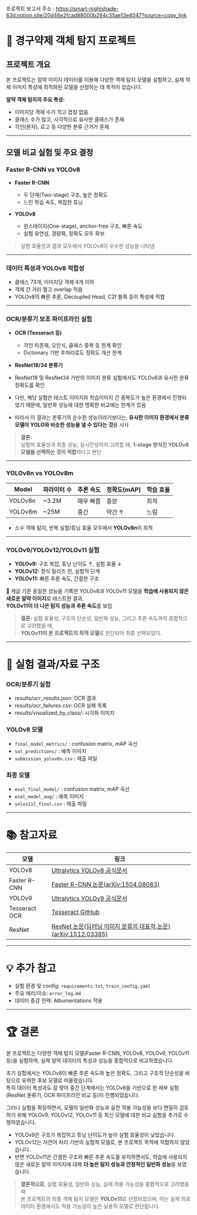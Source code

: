 프로젝트 보고서 주소 : https://smart-nightshade-63d.notion.site/20d46e2fcad88000b284c35ae13e4047?source=copy_link

# 💊 경구약제 객체 탐지 프로젝트

## 프로젝트 개요

본 프로젝트는 알약 이미지 데이터를 이용해 다양한 객체 탐지 모델을 실험하고, 실제 약제 이미지 특성에 최적화된 모델을 선정하는 데 목적이 있습니다.

**알약 객체 탐지의 주요 특성:**
- 이미지당 객체 수가 적고 겹침 없음
- 클래스 수가 많고, 시각적으로 유사한 클래스가 존재
- 각인(문자), 로고 등 다양한 분류 근거가 혼재

---

## 모델 비교 실험 및 주요 결정

### Faster R-CNN vs YOLOv8

- **Faster R-CNN**
  - 두 단계(Two-stage) 구조, 높은 정확도
  - 느린 학습 속도, 복잡한 튜닝
      
- **YOLOv8**
  - 원스테이지(One-stage), anchor-free 구조, 빠른 속도
  - 실험 유연성, 경량화, 정확도 모두 확보

>  실험 효율성과 결과 모두에서 YOLOv8이 우수한 성능을 나타냄
---

### 데이터 특성과 YOLOv8 적합성

- 클래스 73개, 이미지당 객체 4개 이하
- 객체 간 거리 멀고 overlap 적음
- YOLOv8의 빠른 추론, Decoupled Head, C2f 블록 등이 특성에 적합

---

### OCR/분류기 보조 파이프라인 실험

- **OCR (Tesseract 등)**
  - 각인 미존재, 오인식, 클래스 중복 등 한계 확인
  - Dictionary 기반 후처리로도 정확도 개선 한계  
  
- **ResNet18/34 분류기**
- ResNet18 및 ResNet34 기반의 이미지 분류 실험에서도 YOLOv8과 유사한 분류 정확도를 확인
- 다만, 해당 실험은 테스트 이미지와 학습이미지 간 중복도가 높은 환경에서 진행되었기 때문에, 일반화 성능에 대한 명확한 비교에는 한계가 있음
- 따라서 이 결과는 분류기의 순수한 성능이라기보다는, **유사한 이미지 환경에서 분류 모델이 YOLO와 비슷한 성능을 낼 수 있다는 것**을 시사
  

> **결론:**  
> 실험의 효율성과 최종 성능, 실시간성까지 고려할 때, **1-stage 방식인 YOLOv8 모델을 선택하는 것이 적합**하다고 판단
---

### YOLOv8n vs YOLOv8m

| Model    | 파라미터 수 | 추론 속도 | 정확도(mAP) | 학습 효율 |
|----------|-------------|-----------|-------------|-----------|
| YOLOv8n  | ~3.2M       | 매우 빠름 | 충분        | 최적      |
| YOLOv8m  | ~25M        | 중간      | 약간 ↑      | 느림      |

- 소수 객체 탐지, 반복 실험/튜닝 효율 모두에서 **YOLOv8n**이 최적

---

### YOLOv9/YOLOv12/YOLOv11 실험

- **YOLOv9:** 구조 복잡, 튜닝 난이도 ↑, 실험 효율 ↓
- **YOLOv12:** 정식 릴리즈 전, 실험적 단계
- **YOLOv11:** 빠른 추론 속도, 간결한 구조

📌 캐글 기준 동일한 성능을 기록한 YOLOv8과 YOLOv11 모델을 **학습에 사용되지 않은 새로운 알약 이미지**로 테스트한 결과,  
**YOLOv11이 더 나은 탐지 성능과 추론 속도**를 보임 

> **결론:**
> 실험 효율성, 구조의 단순성, 일반화 성능, 그리고 추론 속도까지 종합적으로 고려했을 때,  
> **YOLOv11이 본 프로젝트의 최적 모델**로 판단되어 최종 선택되었다.
---

# 🔎 실험 결과/자료 구조

### OCR/분류기 실험
- results/ocr_results.json: OCR 결과
- results/ocr_failures.csv: OCR 실패 목록
- results/visualized_by_class/: 시각화 이미지

### YOLOv8 모델
- `final_model_metrics/` : confusion matrix, mAP 곡선
- `val_predictions/` : 예측 이미지
- `submission_yolov8n.csv` : 제출 파일

### 최종 모델
- `eval_final_model/` : confusion matrix, mAP 곡선
- `eval_model_aug/` : 예측 이미지
- `yolov11l_final.csv` : 제출 파일

---

# 📚 참고자료

| 모델     | 링크                                         |
|----------|---------------------------------------------|
| YOLOv8   | [Ultralytics YOLOv8 공식문서](https://docs.ultralytics.com/ko/models/yolov8/)|
| Faster R-CNN | [Faster R-CNN 논문(arXiv:1504.08083)](https://arxiv.org/abs/1504.08083) |
| YOLOv9   | [Ultralytics YOLOv9 공식문서](https://docs.ultralytics.com/ko/models/yolov9/)    |
| Tesseract OCR | [Tesseract GitHub](https://github.com/tesseract-ocr/tesseract) |
| ResNet   | [ResNet 논문(딥러닝 이미지 분류의 대표적 논문)(arXiv:1512.03385)](https://arxiv.org/abs/1506.01497)    |

---

# 💡 추가 참고

- 실험 환경 및 config: `requirements.txt`, `train_config.yaml`
- 주요 에러/이슈: `error_log.md`
- 데이터 증강 전략: Albumentations 적용

---

# 🏆 결론

본 프로젝트는 다양한 객체 탐지 모델(Faster R-CNN, YOLOv8, YOLOv9, YOLOv11 등)을 실험하며, 실제 알약 데이터의 특성과 성능을 종합적으로 비교하였습니다.

초기 실험에서는 YOLOv8이 빠른 추론 속도와 높은 정확도, 그리고 구조적 단순성을 바탕으로 유력한 후보 모델로 떠올랐습니다.  
특히 데이터 특성과도 잘 맞아 중간 단계에서는 YOLOv8을 기반으로 한 세부 실험(ResNet 분류기, OCR 파이프라인 비교 등)이 진행되었습니다.

그러나 실험을 확장하면서, 모델의 일반화 성능과 실전 적용 가능성을 보다 면밀히 검토하기 위해 YOLOv9, YOLOv12, YOLOv11 등 최신 모델에 대한 비교 실험을 추가로 수행하였습니다.

- YOLOv9은 구조가 복잡하고 튜닝 난이도가 높아 실험 효율성이 낮았습니다.  
- YOLOv12는 자연어 처리 기반의 실험적 모델로, 본 프로젝트 목적에 적합하지 않았습니다.  
- 반면 YOLOv11은 간결한 구조와 빠른 추론 속도를 유지하면서도, 학습에 사용되지 않은 새로운 알약 이미지에 대해 **더 높은 탐지 성능과 안정적인 일반화 성능**을 보였습니다.

> **결론적으로**, 실험 효율성, 일반화 성능, 실제 적용 가능성을 종합적으로 고려했을 때  
> 본 프로젝트의 최종 객체 탐지 모델은 **YOLOv11**로 선정되었으며, 이는 실제 의료 데이터 환경에서도 적용 가능성이 높은 실용적 모델로 판단됩니다.
